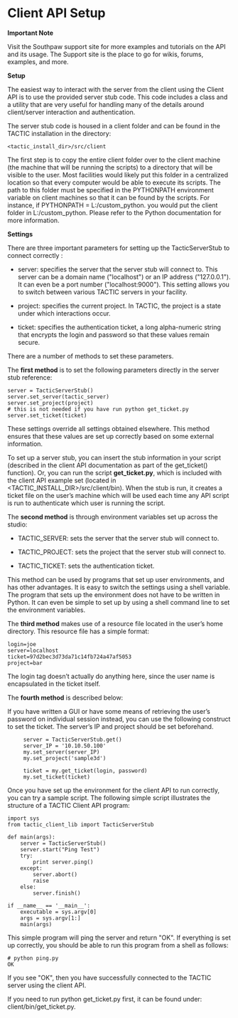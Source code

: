 # Client API Setup

**Important Note**

Visit the Southpaw support site for more examples and tutorials on the
API and its usage. The Support site is the place to go for wikis,
forums, examples, and more.

**Setup**

The easiest way to interact with the server from the client using the
Client API is to use the provided server stub code. This code includes a
class and a utility that are very useful for handling many of the
details around client/server interaction and authentication.

The server stub code is housed in a client folder and can be found in
the TACTIC installation in the directory:

    <tactic_install_dir>/src/client

The first step is to copy the entire client folder over to the client
machine (the machine that will be running the scripts) to a directory
that will be visible to the user. Most facilities would likely put this
folder in a centralized location so that every computer would be able to
execute its scripts. The path to this folder must be specified in the
PYTHONPATH environment variable on client machines so that it can be
found by the scripts. For instance, if PYTHONPATH = L:/custom\_python.
you would put the client folder in L:/custom\_python. Please refer to the
Python documentation for more information.

**Settings**

There are three important parameters for setting up the TacticServerStub
to connect correctly :

-   server: specifies the server that the server stub will connect to.
    This server can be a domain name ("localhost") or an IP address ("127.0.0.1"). It can even be a port number ("localhost:9000"). This
    setting allows you to switch between various TACTIC servers in your facility.

-   project: specifies the current project. In TACTIC, the project is a
    state under which interactions occur.

-   ticket: specifies the authentication ticket, a long alpha-numeric
    string that encrypts the login and password so that these values remain secure.

There are a number of methods to set these parameters.

The **first method** is to set the following parameters directly in the
server stub reference:

    server = TacticServerStub()
    server.set_server(tactic_server)
    server.set_project(project)
    # this is not needed if you have run python get_ticket.py
    server.set_ticket(ticket)

These settings override all settings obtained elsewhere. This method
ensures that these values are set up correctly based on some external
information.

To set up a server stub, you can insert the stub information in your
script (described in the client API documentation as part of the
get\_ticket() function). Or, you can run the script **get\_ticket.py**,
which is included with the client API example set (located in
&lt;TACTIC\_INSTALL\_DIR&gt;/src/client/bin). When the stub is run, it creates a
ticket file on the user’s machine which will be used each time any API
script is run to authenticate which user is running the script.

The **second method** is through environment variables set up across the
studio:

-   TACTIC\_SERVER: sets the server that the server stub will connect to.

-   TACTIC\_PROJECT: sets the project that the server stub will connect to.

-   TACTIC\_TICKET: sets the authentication ticket.

This method can be used by programs that set up user environments, and
has other advantages. It is easy to switch the settings using a shell
variable. The program that sets up the environment does not have to be
written in Python. It can even be simple to set up by using a shell
command line to set the environment variables.

The **third method** makes use of a resource file located in the user’s
home directory. This resource file has a simple format:

    login=joe
    server=localhost
    ticket=97d2bec3d73da71c14fb724a47af5053
    project=bar

The login tag doesn’t actually do anything here, since the user name is
encapsulated in the ticket itself.

The **fourth method** is described below:

If you have written a GUI or have some means of retrieving the user’s
password on individual session instead, you can use the following
construct to set the ticket. The server’s IP and project should be set
beforehand.

         server = TacticServerStub.get()
         server_IP = '10.10.50.100'
         my.set_server(server_IP)
         my.set_project('sample3d')

         ticket = my.get_ticket(login, password)
         my.set_ticket(ticket)

Once you have set up the environment for the client API to run
correctly, you can try a sample script. The following simple script
illustrates the structure of a TACTIC Client API program:

    import sys
    from tactic_client_lib import TacticServerStub

    def main(args):
        server = TacticServerStub()
        server.start("Ping Test")
        try:
            print server.ping()
        except:
            server.abort()
            raise
        else:
            server.finish()

    if __name__ == '__main__':
        executable = sys.argv[0]
        args = sys.argv[1:]
        main(args)

This simple program will ping the server and return "OK". If everything
is set up correctly, you should be able to run this program from a shell
as follows:

    # python ping.py
    OK

If you see "OK", then you have successfully connected to the TACTIC
server using the client API.

If you need to run python get\_ticket.py first, it can be found under:
client/bin/get\_ticket.py.
